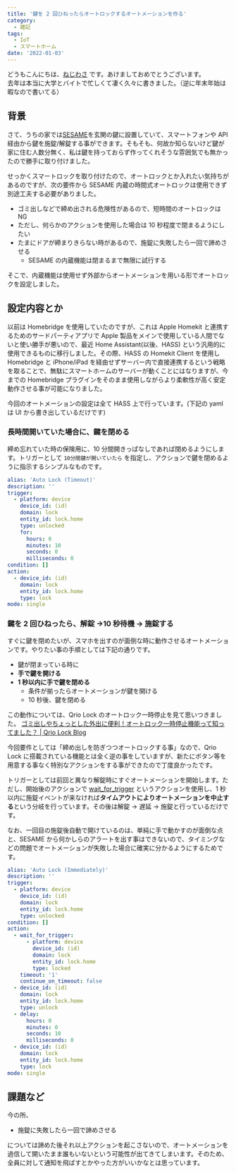 ```yaml
---
title: '鍵を 2 回ひねったらオートロックするオートメーションを作る'
category:
  - 雑記
tags:
  - IoT
  - スマートホーム
date: '2022-01-03'
---
```


どうもこんにちは、[ねじわさ](https://don.nzws.me/@nzws) です。あけましておめでとうございます。  
去年は本当に大学とバイトで忙しくて凄く久々に書きました。（逆に年末年始は暇なので書いてる）

## 背景

さて、うちの家では[SESAME](https://jp.candyhouse.co/products/sesame4)を玄関の鍵に設置していて、スマートフォンや API 経由から鍵を施錠/解錠する事ができます。そもそも、何故か知らないけど鍵が家に住む人数分無く、私は鍵を持っておらず作ってくれそうな雰囲気でも無かったので勝手に取り付けました。

せっかくスマートロックを取り付けたので、オートロックとか入れたい気持ちがあるのですが、次の要件から SESAME 内蔵の時間式オートロックは使用できず別途工夫する必要がありました。

- ゴミ出しなどで締め出される危険性があるので、短時間のオートロックは NG
- ただし、何らかのアクションを使用した場合は 10 秒程度で閉まるようにしたい
- たまにドアが締まりきらない時があるので、施錠に失敗したら一回で諦めさせる
  - SESAME の内蔵機能は閉まるまで無限に試行する

そこで、内蔵機能は使用せず外部からオートメーションを用いる形でオートロックを設定しました。

## 設定内容とか

以前は Homebridge を使用していたのですが、これは Apple Homekit と連携するためのサードパーティアプリで Apple 製品をメインで使用している人間でないと使い勝手が悪いので、最近 Home Assistant(以後、HASS) という汎用的に使用できるものに移行しました。その際、HASS の Homekit Client を使用し Homebridge と iPhone/iPad を経由せずサーバー内で直接連携するという戦略を取ることで、無駄にスマートホームのサーバーが動くことにはなりますが、今までの Homebridge プラグインをそのまま使用しながらより柔軟性が高く安定動作させる事が可能になりました。

今回のオートメーションの設定は全て HASS 上で行っています。(下記の yaml は UI から書き出しているだけです)

### 長時間開いていた場合に、鍵を閉める

締め忘れていた時の保険用に、10 分間開きっぱなしであれば閉めるようにします。トリガーとして `10分間鍵が開いていたら` を指定し、アクションで鍵を閉めるように指示するシンプルなものです。

```yaml
alias: 'Auto Lock (Timeout)'
description: ''
trigger:
  - platform: device
    device_id: (id)
    domain: lock
    entity_id: lock.home
    type: unlocked
    for:
      hours: 0
      minutes: 10
      seconds: 0
      milliseconds: 0
condition: []
action:
  - device_id: (id)
    domain: lock
    entity_id: lock.home
    type: lock
mode: single
```

### 鍵を 2 回ひねったら、解錠 →10 秒待機 → 施錠する

すぐに鍵を閉めたいが、スマホを出すのが面倒な時に動作させるオートメーションです。やりたい事の手順としては下記の通りです。

- 鍵が閉まっている時に
- **手で鍵を開ける**
- **1 秒以内に手で鍵を閉める**
  - 条件が揃ったらオートメーションが鍵を開ける
  - 10 秒後、鍵を閉める

この動作については、Qrio Lock のオートロック一時停止を見て思いつきました。 [ゴミ出しやちょっとした外出に便利！オートロック一時停止機能って知ってました？ | Qrio Lock Blog](https://blog.qrio.me/smartlock/autolock-pause/)

今回要件としては「締め出しを防ぎつつオートロックする事」なので、Qrio Lock に搭載されている機能とは全く逆の事をしていますが、新たにボタン等を用意する事なく特別なアクションをする事ができたので丁度良かったです。

トリガーとしては前回と異なり解錠時にすぐオートメーションを開始します。ただし、開始後のアクションで [wait_for_trigger](https://www.home-assistant.io/docs/scripts/#wait-for-trigger) というアクションを使用し、1 秒以内に施錠イベントが来なければ**タイムアウトによりオートメーションを中止する**という分岐を行っています。その後は解錠 → 遅延 → 施錠と行っているだけです。

なお、一回目の施錠後自動で開けているのは、単純に手で動かすのが面倒な点と、SESAME から何かしらのアラートを出す事はできないので、タイミングなどの問題でオートメーションが失敗した場合に確実に分かるようにするためです。

```yaml
alias: 'Auto Lock (Immediately)'
description: ''
trigger:
  - platform: device
    device_id: (id)
    domain: lock
    entity_id: lock.home
    type: unlocked
condition: []
action:
  - wait_for_trigger:
      - platform: device
        device_id: (id)
        domain: lock
        entity_id: lock.home
        type: locked
    timeout: '1'
    continue_on_timeout: false
  - device_id: (id)
    domain: lock
    entity_id: lock.home
    type: unlock
  - delay:
      hours: 0
      minutes: 0
      seconds: 10
      milliseconds: 0
  - device_id: (id)
    domain: lock
    entity_id: lock.home
    type: lock
mode: single
```

## 課題など

今の所、

- 施錠に失敗したら一回で諦めさせる

については諦めた後それ以上アクションを起こさないので、オートメーションを過信して開いたまま誰もいないという可能性が出てきてしまいます。そのため、全員に対して通知を飛ばすとかやった方がいいかなとは思っています。
